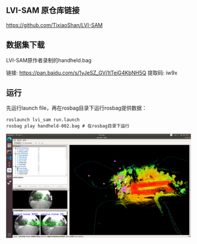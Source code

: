 ## LVI-SAM 原仓库链接
https://github.com/TixiaoShan/LVI-SAM

## 数据集下载
LVI-SAM原作者录制的handheld.bag

链接: https://pan.baidu.com/s/1yJeSZ_GVj1tTejG4KbNH5Q 提取码: iw9x 

## 运行
先运行launch file，再在rosbag目录下运行rosbag提供数据：
```
roslaunch lvi_sam run.launch
rosbag play handheld-002.bag # 在rosbag目录下运行
```
![img](./doc/output1.png)

